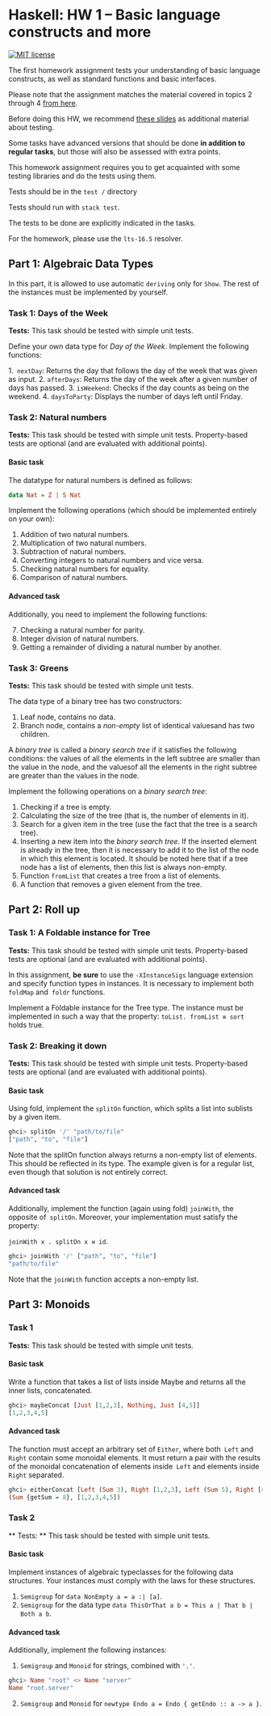 # Haskell: HW 1 – Basic language constructs and more 

[![MIT license](https://img.shields.io/badge/license-MIT-blue.svg)](https://github.com//fp-homework/blob/master/hw1/LICENSE)

The first homework assignment tests your understanding of basic language constructs, as well as standard functions and basic interfaces.

Please note that the assignment matches the material covered in topics 2 through 4 [from here](https://github.com/jagajaga/FP-Course-ITMO).

Before doing this HW, we recommend [these slides](https://slides.com/fp-ctd/lecture-55) as additional material about testing. 

Some tasks have advanced versions that should be done **in addition to regular tasks**, but those will also be assessed with extra points. 

This homework assignment requires you to get acquainted with some testing libraries and do the tests using them.

Tests should be in the `test /` directory

Tests should run with `stack test`.

The tests to be done are explicitly indicated in the tasks. 

For the homework, please use the `lts-16.5` resolver.

## Part 1: Algebraic Data Types

In this part, it is allowed to use automatic `deriving` only for `Show`. The rest of the instances must be implemented by yourself.

### Task 1: Days of the Week

**Tests:** This task should be tested with simple unit tests.

Define your own data type for _Day of the Week_. Implement the following functions:

1.` nextDay`: Returns the day that follows the day of the week that was given as input.
2. `afterDays`: Returns the day of the week after a given number of days has passed.
3. `isWeekend`: Checks if the day counts as being on the weekend.
4. `daysToParty`: Displays the number of days left until Friday.

### Task 2: Natural numbers

**Tests:** This task should be tested with simple unit tests. Property-based tests are optional (and are evaluated with additional points).

#### Basic task

The datatype for natural numbers is defined as follows:

```haskell
data Nat = Z | S Nat
```

Implement the following operations (which should be implemented entirely on your own):

1. Addition of two natural numbers.
2. Multiplication of two natural numbers.
3. Subtraction of natural numbers.
4. Converting integers to natural numbers and vice versa.
5. Checking natural numbers for equality.
6. Comparison of natural numbers.

#### Advanced task

Additionally, you need to implement the following functions:

7. Checking a natural number for parity.
8. Integer division of natural numbers.
9. Getting a remainder of dividing a natural number by another.

### Task 3: Greens

**Tests:** This task should be tested with simple unit tests.

The data type of a binary tree has two constructors:

1. Leaf node, contains no data.
2. Branch node,  contains a _non-empty_ list of identical values ​​and has two children.

A _binary tree_ is called a _binary search tree_ if it satisfies the following conditions: the values ​​of all the elements in the left subtree are smaller than the value ​​in the node, and the values ​​of all the elements in the right subtree are greater than the values ​​in the node.

Implement the following operations on a _binary search tree_:

1. Checking if a tree is empty. 
2. Calculating the size of the tree (that is, the number of elements in it).
3. Search for a given item in the tree (use the fact that the tree is a search tree).
4. Inserting a new item into the _binary search tree_. If the inserted element is already in the tree, then it is necessary to add it to the list of the node in which this element is located. It should be noted here that if a tree node has a list of elements, then this list is always non-empty.
5. Function `fromList` that creates a tree from a list of elements.
6. A function that removes a given element from the tree.

## Part 2: Roll up

### Task 1: A Foldable instance for Tree

**Tests:** This task should be tested with simple unit tests. Property-based tests are optional (and are evaluated with additional points).

In this assignment, **be sure** to use the `-XInstanceSigs` language extension and specify function types in instances. It is necessary to implement both `foldMap` and` foldr` functions.

Implement a Foldable instance for the Tree type. The instance must be implemented in such a way that the property: `toList. fromList ≡ sort` holds true.

### Task 2: Breaking it down

**Tests:** This task should be tested with simple unit tests. Property-based tests are optional (and are evaluated with additional points).

#### Basic task

Using fold, implement the `splitOn` function, which splits a list into sublists by a given item.

```haskell
ghci> splitOn '/' "path/to/file"
["path", "to", "file"]
```

Note that the splitOn function always returns a non-empty list of elements. This should be reflected in its type. The example given is for a regular list, even though that solution is not entirely correct.

#### Advanced task

Additionally, implement the function (again using fold) `joinWith`, the opposite of` splitOn`. Moreover, your implementation must satisfy the property:

`joinWith x . splitOn x ≡ id`.

```haskell
ghci> joinWith '/' ["path", "to", "file"]
"path/to/file"
```

Note that the `joinWith` function accepts a non-empty list.

## Part 3: Monoids

### Task 1

**Tests:** This task should be tested with simple unit tests.

#### Basic task

Write a function that takes a list of lists inside Maybe and returns all the inner lists, concatenated.

```haskell
ghci> maybeConcat [Just [1,2,3], Nothing, Just [4,5]]
[1,2,3,4,5]
```

#### Advanced task

The function must accept an arbitrary set of `Either`, where both` Left` and `Right` contain some monoidal elements. It must return a pair with the results of the monoidal concatenation of elements inside` Left` and elements inside `Right` separated.

```haskell
ghci> eitherConcat [Left (Sum 3), Right [1,2,3], Left (Sum 5), Right [4,5]]
(Sum {getSum = 8}, [1,2,3,4,5])
```

### Task 2

** Tests: ** This task should be tested with simple unit tests.

#### Basic task

Implement instances of algebraic typeclasses for the following data structures. Your instances must comply with the laws for these structures.

1. `Semigroup` for `data NonEmpty a = a :| [a]`.
2. `Semigroup` for the data type `data ThisOrThat a b = This a | That b | Both a b`.

#### Advanced task

Additionally, implement the following instances:

1. `Semigroup` and `Monoid` for strings, combined with `'.'`.

```haskell
ghci> Name "root" <> Name "server"
Name "root.server"
```

2. `Semigroup` and `Monoid` for `newtype Endo a = Endo { getEndo :: a -> a }`.
